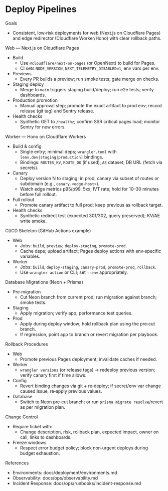 # Deploy Pipelines

Goals
- Consistent, low‑risk deployments for web (Next.js on Cloudflare Pages) and edge redirector (Cloudflare Worker/Hono) with clear rollback paths.

Web — Next.js on Cloudflare Pages
- Build
  - Use `@cloudflare/next-on-pages` (or OpenNext) to build for Pages.
  - CI sets `NODE_VERSION`, `NEXT_TELEMETRY_DISABLED=1`, env vars per env.
- Previews
  - Every PR builds a preview; run smoke tests; gate merge on checks.
- Staging deploy
  - Merge to `main` triggers staging build/deploy; run e2e tests; verify dashboards.
- Production promotion
  - Manual approval step; promote the exact artifact to prod env; record release (git tag) and Sentry release.
- Health checks
  - Synthetic GET to `/healthz`; confirm SSR critical pages load; monitor Sentry for new errors.

Worker — Hono on Cloudflare Workers
- Build & config
  - Single entry; minimal deps; `wrangler.toml` with `[env.dev|staging|production]` bindings.
  - Bindings: `ROUTES_KV`, `ROUTE_DO` (if used), `AE` dataset, DB URL (fetch via secrets).
- Canary
  - Deploy version N to staging; in prod, canary via subset of routes or subdomain (e.g., `canary.<edge-host>`).
  - Watch edge metrics p95/p99, 5xx, IVT rate; hold for 10–30 minutes before full rollout.
- Full rollout
  - Promote canary artifact to full prod; keep previous as rollback target.
- Health checks
  - Synthetic redirect test (expected 301/302, query preserved); KV/AE write smoke.

CI/CD Skeleton (GitHub Actions example)
- Web
  - Jobs: `build`, `preview`, `deploy-staging`, `promote-prod`.
  - Cache deps; upload artifact; Pages deploy actions with env‑specific variables.
- Worker
  - Jobs: `build`, `deploy-staging`, `canary-prod`, `promote-prod`, `rollback`.
  - Use `wrangler action` or CLI; set `--env` appropriately.

Database Migrations (Neon + Prisma)
- Pre‑migration
  - Cut Neon branch from current prod; run migration against branch; smoke tests.
- Staging
  - Apply migration; verify app; performance test queries.
- Prod
  - Apply during deploy window; hold rollback plan using the pre‑cut branch.
  - If regression, point app to branch or revert migration per playbook.

Rollback Procedures
- Web
  - Promote previous Pages deployment; invalidate caches if needed.
- Worker
  - `wrangler versions` (or release tags) → redeploy previous version; verify canary first if time allows.
- Config
  - Revert binding changes via git + re‑deploy; if secret/env var change caused issue, re‑apply previous values.
- Database
  - Switch to Neon pre‑cut branch; or run `prisma migrate resolve`/revert as per migration plan.

Change Control
- Require ticket with:
  - Change description, risk, rollback plan, expected impact, owner on call, links to dashboards.
- Freeze windows
  - Respect error budget policy; block non‑urgent deploys during budget exhaustion.

References
- Environments: docs/deployment/environments.md
- Observability: docs/ops/observability.md
- Incident Response: docs/ops/runbooks/incident-response.md
